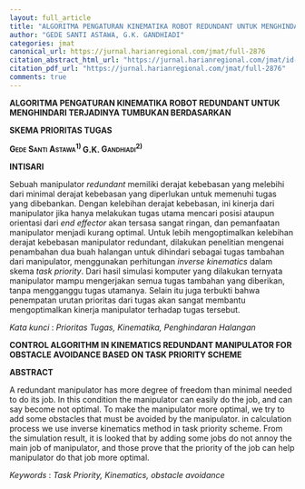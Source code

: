 ```yaml
---
layout: full_article
title: "ALGORITMA PENGATURAN KINEMATIKA ROBOT REDUNDANT UNTUK MENGHINDARI TERJADINYA TUMBUKAN BERDASARKAN SKEMA PRIORITAS TUGAS"
author: "GEDE SANTI ASTAWA, G.K. GANDHIADI"
categories: jmat
canonical_url: https://jurnal.harianregional.com/jmat/full-2876 
citation_abstract_html_url: "https://jurnal.harianregional.com/jmat/id-2876"
citation_pdf_url: "https://jurnal.harianregional.com/jmat/full-2876"  
comments: true
---
```


<p><span class="font2" style="font-weight:bold;">ALGORITMA PENGATURAN KINEMATIKA ROBOT REDUNDANT UNTUK MENGHINDARI TERJADINYA TUMBUKAN BERDASARKAN</span></p>
<p><span class="font2" style="font-weight:bold;">SKEMA PRIORITAS TUGAS</span></p>
<p><span class="font0" style="font-weight:bold;font-variant:small-caps;">Gede Santi Astawa<sup>1) </sup></span><span class="font1" style="font-weight:bold;">G.K. </span><span class="font0" style="font-weight:bold;font-variant:small-caps;">Gandhiadi<sup>2)</sup></span></p>
<p><span class="font1" style="font-weight:bold;">INTISARI</span></p>
<p><span class="font1">Sebuah manipulator </span><span class="font1" style="font-style:italic;">redundant</span><span class="font1"> memiliki derajat kebebasan yang melebihi dari minimal derajat kebebasan yang diperlukan untuk memenuhi tugas yang dibebankan. Dengan kelebihan derajat kebebasan, ini kinerja dari manipulator jika hanya melakukan tugas utama mencari posisi ataupun orientasi dari </span><span class="font1" style="font-style:italic;">end effector</span><span class="font1"> akan tersasa sangat ringan, dan pemanfaatan manipulator menjadi kurang optimal. Untuk lebih mengoptimalkan kelebihan derajat kebebasan manipulator redundant, dilakukan penelitian mengenai penambahan dua buah halangan untuk dihindari sebagai tugas tambahan dari manipulator, menggunakan perhitungan </span><span class="font1" style="font-style:italic;">inverse kinematics</span><span class="font1"> dalam skema </span><span class="font1" style="font-style:italic;">task priority</span><span class="font1">. Dari hasil simulasi komputer yang dilakukan ternyata manipulator mampu mengerjakan semua tugas tambahan yang diberikan, tanpa mengganggu tugas utamanya. Selain itu juga terbukti bahwa penempatan urutan prioritas dari tugas akan sangat membantu mengoptimalkan kinerja manipulator terhadap tugas tersebut.</span></p>
<p><span class="font1" style="font-style:italic;">Kata kunci</span><span class="font1"> : </span><span class="font1" style="font-style:italic;">Prioritas Tugas, Kinematika, Penghindaran Halangan</span></p>
<p><span class="font1" style="font-weight:bold;">CONTROL ALGORITHM IN KINEMATICS REDUNDANT MANIPULATOR FOR OBSTACLE AVOIDANCE BASED ON TASK PRIORITY SCHEME</span></p>
<p><span class="font1" style="font-weight:bold;">ABSTRACT</span></p>
<p><span class="font1">A redundant manipulator has more degree of freedom than minimal needed to do its job. In this condition the manipulator can easily do the job, and can say become not optimal. To make the manipulator more optimal, we try to add some obstacles that must be avoided by the manipulator. in calculation process we use inverse kinematics method in task priority scheme. From the simulation result, it is looked that by adding some jobs do not annoy the main job of manipulator, and those prove that the priority of the job can help manipulator do that job more optimal.</span></p>
<p><span class="font1" style="font-style:italic;">Keywords</span><span class="font1"> : </span><span class="font1" style="font-style:italic;">Task Priority, Kinematics, obstacle avoidance</span></p>